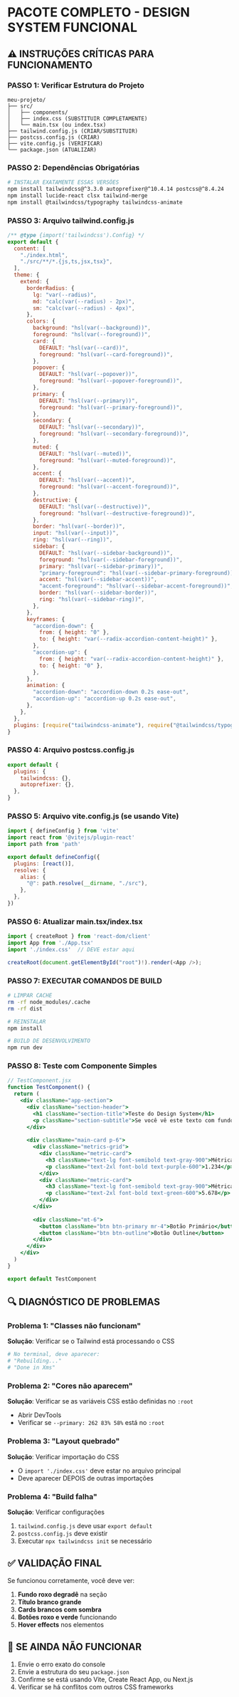 # PACOTE COMPLETO - DESIGN SYSTEM FUNCIONAL

## ⚠️ INSTRUÇÕES CRÍTICAS PARA FUNCIONAMENTO

### PASSO 1: Verificar Estrutura do Projeto
```
meu-projeto/
├── src/
│   ├── components/
│   ├── index.css (SUBSTITUIR COMPLETAMENTE)
│   └── main.tsx (ou index.tsx)
├── tailwind.config.js (CRIAR/SUBSTITUIR)
├── postcss.config.js (CRIAR)
├── vite.config.js (VERIFICAR)
└── package.json (ATUALIZAR)
```

### PASSO 2: Dependências Obrigatórias
```bash
# INSTALAR EXATAMENTE ESSAS VERSÕES
npm install tailwindcss@^3.3.0 autoprefixer@^10.4.14 postcss@^8.4.24
npm install lucide-react clsx tailwind-merge
npm install @tailwindcss/typography tailwindcss-animate
```

### PASSO 3: Arquivo tailwind.config.js
```javascript
/** @type {import('tailwindcss').Config} */
export default {
  content: [
    "./index.html",
    "./src/**/*.{js,ts,jsx,tsx}",
  ],
  theme: {
    extend: {
      borderRadius: {
        lg: "var(--radius)",
        md: "calc(var(--radius) - 2px)",
        sm: "calc(var(--radius) - 4px)",
      },
      colors: {
        background: "hsl(var(--background))",
        foreground: "hsl(var(--foreground))",
        card: {
          DEFAULT: "hsl(var(--card))",
          foreground: "hsl(var(--card-foreground))",
        },
        popover: {
          DEFAULT: "hsl(var(--popover))",
          foreground: "hsl(var(--popover-foreground))",
        },
        primary: {
          DEFAULT: "hsl(var(--primary))",
          foreground: "hsl(var(--primary-foreground))",
        },
        secondary: {
          DEFAULT: "hsl(var(--secondary))",
          foreground: "hsl(var(--secondary-foreground))",
        },
        muted: {
          DEFAULT: "hsl(var(--muted))",
          foreground: "hsl(var(--muted-foreground))",
        },
        accent: {
          DEFAULT: "hsl(var(--accent))",
          foreground: "hsl(var(--accent-foreground))",
        },
        destructive: {
          DEFAULT: "hsl(var(--destructive))",
          foreground: "hsl(var(--destructive-foreground))",
        },
        border: "hsl(var(--border))",
        input: "hsl(var(--input))",
        ring: "hsl(var(--ring))",
        sidebar: {
          DEFAULT: "hsl(var(--sidebar-background))",
          foreground: "hsl(var(--sidebar-foreground))",
          primary: "hsl(var(--sidebar-primary))",
          "primary-foreground": "hsl(var(--sidebar-primary-foreground))",
          accent: "hsl(var(--sidebar-accent))",
          "accent-foreground": "hsl(var(--sidebar-accent-foreground))",
          border: "hsl(var(--sidebar-border))",
          ring: "hsl(var(--sidebar-ring))",
        },
      },
      keyframes: {
        "accordion-down": {
          from: { height: "0" },
          to: { height: "var(--radix-accordion-content-height)" },
        },
        "accordion-up": {
          from: { height: "var(--radix-accordion-content-height)" },
          to: { height: "0" },
        },
      },
      animation: {
        "accordion-down": "accordion-down 0.2s ease-out",
        "accordion-up": "accordion-up 0.2s ease-out",
      },
    },
  },
  plugins: [require("tailwindcss-animate"), require("@tailwindcss/typography")],
}
```

### PASSO 4: Arquivo postcss.config.js
```javascript
export default {
  plugins: {
    tailwindcss: {},
    autoprefixer: {},
  },
}
```

### PASSO 5: Arquivo vite.config.js (se usando Vite)
```javascript
import { defineConfig } from 'vite'
import react from '@vitejs/plugin-react'
import path from 'path'

export default defineConfig({
  plugins: [react()],
  resolve: {
    alias: {
      "@": path.resolve(__dirname, "./src"),
    },
  },
})
```

### PASSO 6: Atualizar main.tsx/index.tsx
```typescript
import { createRoot } from 'react-dom/client'
import App from './App.tsx'
import './index.css'  // DEVE estar aqui

createRoot(document.getElementById("root")!).render(<App />);
```

### PASSO 7: EXECUTAR COMANDOS DE BUILD
```bash
# LIMPAR CACHE
rm -rf node_modules/.cache
rm -rf dist

# REINSTALAR
npm install

# BUILD DE DESENVOLVIMENTO
npm run dev
```

### PASSO 8: Teste com Componente Simples
```jsx
// TestComponent.jsx
function TestComponent() {
  return (
    <div className="app-section">
      <div className="section-header">
        <h1 className="section-title">Teste do Design System</h1>
        <p className="section-subtitle">Se você vê este texto com fundo roxo, funcionou!</p>
      </div>
      
      <div className="main-card p-6">
        <div className="metrics-grid">
          <div className="metric-card">
            <h3 className="text-lg font-semibold text-gray-900">Métrica 1</h3>
            <p className="text-2xl font-bold text-purple-600">1.234</p>
          </div>
          <div className="metric-card">
            <h3 className="text-lg font-semibold text-gray-900">Métrica 2</h3>
            <p className="text-2xl font-bold text-green-600">5.678</p>
          </div>
        </div>
        
        <div className="mt-6">
          <button className="btn btn-primary mr-4">Botão Primário</button>
          <button className="btn btn-outline">Botão Outline</button>
        </div>
      </div>
    </div>
  )
}

export default TestComponent
```

## 🔍 DIAGNÓSTICO DE PROBLEMAS

### Problema 1: "Classes não funcionam"
**Solução**: Verificar se o Tailwind está processando o CSS
```bash
# No terminal, deve aparecer:
# "Rebuilding..."
# "Done in Xms"
```

### Problema 2: "Cores não aparecem"
**Solução**: Verificar se as variáveis CSS estão definidas no `:root`
- Abrir DevTools
- Verificar se `--primary: 262 83% 58%` está no `:root`

### Problema 3: "Layout quebrado"
**Solução**: Verificar importação do CSS
- O `import './index.css'` deve estar no arquivo principal
- Deve aparecer DEPOIS de outras importações

### Problema 4: "Build falha"
**Solução**: Verificar configurações
1. `tailwind.config.js` deve usar `export default`
2. `postcss.config.js` deve existir
3. Executar `npx tailwindcss init` se necessário

## ✅ VALIDAÇÃO FINAL

Se funcionou corretamente, você deve ver:
1. **Fundo roxo degradê** na seção
2. **Título branco grande** 
3. **Cards brancos com sombra**
4. **Botões roxo e verde** funcionando
5. **Hover effects** nos elementos

## 🚨 SE AINDA NÃO FUNCIONAR

1. Envie o erro exato do console
2. Envie a estrutura do seu `package.json`
3. Confirme se está usando Vite, Create React App, ou Next.js
4. Verificar se há conflitos com outros CSS frameworks